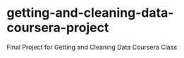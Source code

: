 # getting-and-cleaning-data-coursera-project
Final Project for Getting and Cleaning Data Coursera Class

